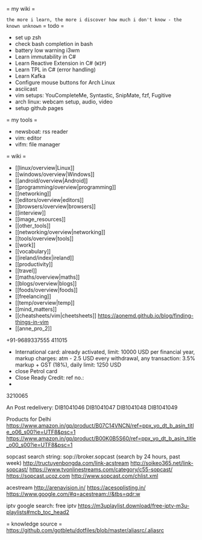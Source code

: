 = my wiki =

`the more i learn, the more i discover how much i don't know - the known unknown`
= todo =
* set up zsh
* check bash completion in bash
* battery low warning i3wm
* Learn immutability in C#
* Learn Reactive Extension in C# (`WIP`)
* Learn TPL in C# (error handling)
* Learn Kafka
* Configure mouse buttons for Arch Linux
* asciicast
* vim setups: YouCompleteMe, Syntastic, SnipMate, fzf, Fugitive
* arch linux: webcam setup, audio, video
* setup github pages

= my tools =
- newsboat: rss reader
- vim: editor
- vifm: file manager

= wiki =
* [[linux/overview|Linux]]
* [[windows/overview|Windows]]
* [[android/overview|Android]]
* [[programming/overview|programming]]
* [[networking]]
* [[editors/overview|editors]]
* [[browsers/overview|browsers]]
* [[interview]]
* [[image_resources]]
* [[other_tools]]
* [[networking/overview|networking]]
* [[tools/overview|tools]]
* [[work]]
* [[vocabulary]]
* [[ireland/index|ireland]]
* [[productivity]]
* [[travel]]
* [[maths/overview|maths]]
* [[blogs/overview|blogs]]
* [[foods/overview|foods]]
* [[freelancing]]
* [[temp/overview|temp]]
* [[mind_matters]]
* [[cheatsheets/vim|cheetsheets]]
https://aonemd.github.io/blog/finding-things-in-vim
* [[anne_pro_2]]

+91-9689337555
411015

- International card: already activated, limit: 10000 USD per financial year, markup charges: atm - 2.5 USD every withdrawal,
any transaction: 3.5% markup + GST (18%), daily limit: 1250 USD
- close Petrol card
- Close Ready Credit: ref no.:
-
3210065


An Post redelivery:
DIB1041046
DIB1041047
DIB1041048
DIB1041049







Products for Delhi
https://www.amazon.in/gp/product/B07C14VNCN/ref=ppx_yo_dt_b_asin_title_o06_s00?ie=UTF8&psc=1
https://www.amazon.in/gp/product/B00K0B5S60/ref=ppx_yo_dt_b_asin_title_o00_s00?ie=UTF8&psc=1


sopcast
search string: sop://broker.sopcast
(search by 24 hours, past week)
http://tructuyenbongda.com/link-acstream
http://soikeo365.net/link-sopcast/
https://www.tvonlinestreams.com/category/c55-sopcast/
https://sopcast.ucoz.com
http://www.sopcast.com/chlist.xml


acestream
http://arenavision.in/
https://acesoplisting.in/
https://www.google.com/#q=acestream://&tbs=qdr:w

iptv
google search: free iptv
https://m3uplaylist.download/free-iptv-m3u-playlists#mcb_toc_head2

= knowledge source =
https://github.com/gotbletu/dotfiles/blob/master/aliasrc/.aliasrc



